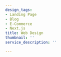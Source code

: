 ```yaml
---
design_tags:
- Landing Page
- Blog
- E-Commerce
- Next.js
title: Web Design
thumbnail: ''
service_description: ''

---
```

